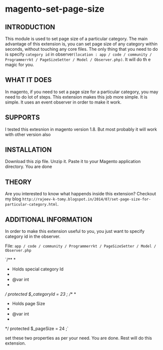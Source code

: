 magento-set-page-size
=====================

INTRODUCTION
-------------
This module is used to set page size of a particular category. The main advantage of this extension is, you can set page size of any category within seconds, without touching any core files. The only thing that you need to do is specify `category id` in observer`(location : app / code / community / Programmerrkt / PageSizeSetter / Model / Observer.php)`. It will do th e magic for you.

WHAT IT DOES
-------------

In magento, if you need to set a page size for a particular category, you may need to do lot of steps. This extension makes this job more simple. It is simple. It uses an event observer in order to make it work.

SUPPORTS
---------

I tested this extesnion in magento version 1.8. But most probably it will work with other version also

INSTALLATION
------------

Download this zip file. Unzip it. Paste it to your Magento application directory. You are done

THEORY
----------

Are you interested to know what happends inside this extension? Checkout my blog `http://rajeev-k-tomy.blogspot.in/2014/07/set-page-size-for-particular-category.html`.

ADDITIONAL INFORMATION
-----------------------

In order to make this extension useful to you, you just want to specify category id in the observer.

File: `app / code / community / Programmerrkt / PageSizeSetter / Model / Observer.php`


  `/**
  *
  * Holds special category Id
  *
  * @var int
  *
  */
  protected $_categoryId = 23 ;
  /**
  *
  * Holds page Size
  *
  * @var int
  *
  */
  protected $_pageSize = 24 ;`



set these two properties as per your need. You are done. Rest will do this extension.
